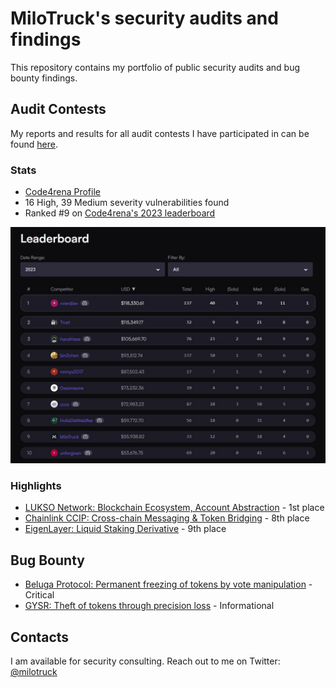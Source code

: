 # MiloTruck's security audits and findings

This repository contains my portfolio of public security audits and bug bounty findings.

## Audit Contests

My reports and results for all audit contests I have participated in can be found [here](/audit-contests.md).

### Stats

- [Code4rena Profile](https://code4rena.com/@MiloTruck)
- 16 High, 39 Medium severity vulnerabilities found
- Ranked #9 on [Code4rena's 2023 leaderboard](https://code4rena.com/leaderboard)

<img src="images/c4_leaderboard.jpg" width="900">

### Highlights

- [LUKSO Network: Blockchain Ecosystem, Account Abstraction](/code4rena/2023-06-lukso.md) - 1st place
- [Chainlink CCIP: Cross-chain Messaging & Token Bridging]() - 8th place 
- [EigenLayer: Liquid Staking Derivative](/code4rena/2023-04-eigenlayer.md) - 9th place

## Bug Bounty

- [Beluga Protocol: Permanent freezing of tokens by vote manipulation](/immunefi/beluga-C-01.md) - Critical
- [GYSR: Theft of tokens through precision loss](/immunefi/gysr-I-01.md) - Informational

## Contacts

I am available for security consulting. Reach out to me on Twitter: [@milotruck](https://twitter.com/milotruck)